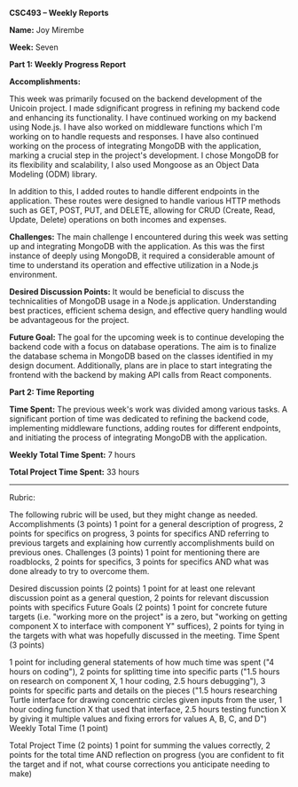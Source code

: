 **CSC493 – Weekly Reports**

**Name:** Joy Mirembe

**Week:** Seven

**Part 1: Weekly Progress Report**

**Accomplishments:** 

This week was primarily focused on the backend development of the Unicoin project. I made sdignificant progress in refining my backend code and enhancing its functionality. I have continued working on my backend using Node.js. I have also worked on middleware functions which I'm working on to handle requests and responses. I have also continued working on the process of integrating MongoDB with the application, marking a crucial step in the project's development. I chose MongoDB for its flexibility and scalability, I also used Mongoose as an Object Data Modeling (ODM) library.

In addition to this, I added routes to handle different endpoints in the application. These routes were designed to handle various HTTP methods such as GET, POST, PUT, and DELETE, allowing for CRUD (Create, Read, Update, Delete) operations on both incomes and expenses.

**Challenges:** The main challenge I encountered during this week was setting up and integrating MongoDB with the application. As this was the first instance of deeply using MongoDB, it required a considerable amount of time to understand its operation and effective utilization in a Node.js environment. 

**Desired Discussion Points:** It would be beneficial to discuss the technicalities of MongoDB usage in a Node.js application. Understanding best practices, efficient schema design, and effective query handling would be advantageous for the project.

**Future Goal:** The goal for the upcoming week is to continue developing the backend code with a focus on database operations. The aim is to finalize the database schema in MongoDB based on the classes identified in my design document. Additionally, plans are in place to start integrating the frontend with the backend by making API calls from React components.

**Part 2: Time Reporting**

**Time Spent:** The previous week's work was divided among various tasks. A significant portion of time was dedicated to refining the backend code, implementing middleware functions, adding routes for different endpoints, and initiating the process of integrating MongoDB with the application.

**Weekly Total Time Spent:** 7 hours

**Total Project Time Spent:** 33 hours

---

Rubric:

The following rubric will be used, but they might change as needed.
Accomplishments (3 points) 
1 point for a general description of progress, 2 points for specifics on progress, 3 points for specifics AND referring to previous targets and explaining how currently accomplishments build on previous ones.
Challenges (3 points)
1 point for mentioning there are roadblocks, 2 points for specifics, 3 points for specifics AND what was done already to try to overcome them.

Desired discussion points (2 points)
1 point for at least one relevant discussion point as a general question, 2 points for relevant discussion points with specifics
Future Goals (2 points)
1 point for concrete future targets (i.e. "working more on the project" is a zero, but "working on getting component X to interface with component Y" suffices), 2 points for tying in the targets with what was hopefully discussed in the meeting.
Time Spent (3 points)

1 point for including general statements of how much time was spent ("4 hours on coding"), 2 points for splitting time into specific parts ("1.5 hours on research on component X, 1 hour coding, 2.5 hours debugging"), 3 points for specific parts and details on the pieces ("1.5 hours researching Turtle interface for drawing concentric circles given inputs from the user, 1 hour coding function X that used that interface, 2.5 hours testing function X by giving it multiple values and fixing errors for values A, B, C, and D")
Weekly Total Time (1 point)

Total Project Time (2 points)
1 point for summing the values correctly, 2 points for the total time AND reflection on progress (you are confident to fit the target and if not, what course corrections you anticipate needing to make)

